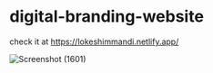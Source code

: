 # digital-branding-website
check it at
https://lokeshimmandi.netlify.app/

![Screenshot (1601)](https://github.com/lokesh-immandi/digital-branding-website/assets/63138397/e7044fb8-f8ad-4328-a3a5-82ae3ef7152b)
